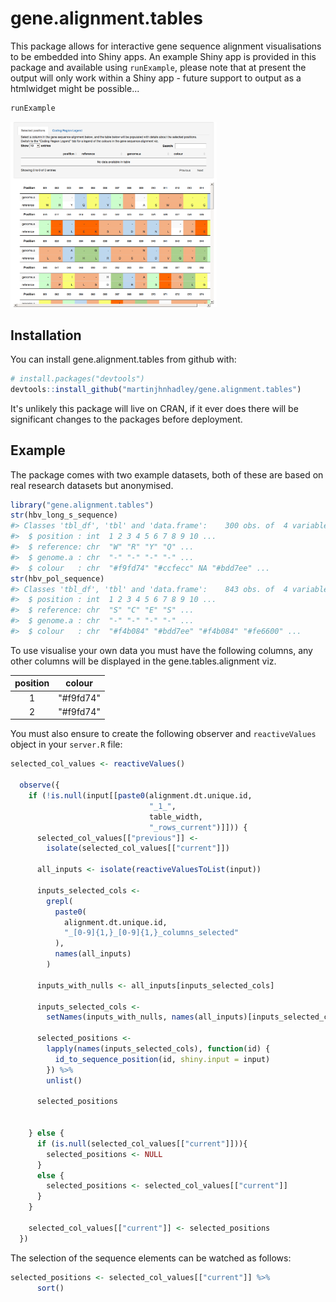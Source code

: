 
<!-- README.md is generated from README.Rmd. Please edit that file -->
gene.alignment.tables
=====================

This package allows for interactive gene sequence alignment visualisations to be embedded into Shiny apps. An example Shiny app is provided in this package and available using `runExample`, please note that at present the output will only work within a Shiny app - future support to output as a htmlwidget might be possible...

``` r
runExample
```

<img src="man/figures/README-hbv-alignment-example.png" width="330px" />

Installation
------------

You can install gene.alignment.tables from github with:

``` r
# install.packages("devtools")
devtools::install_github("martinjhnhadley/gene.alignment.tables")
```

It's unlikely this package will live on CRAN, if it ever does there will be significant changes to the packages before deployment.

Example
-------

The package comes with two example datasets, both of these are based on real research datasets but anonymised.

``` r
library("gene.alignment.tables")
str(hbv_long_s_sequence)
#> Classes 'tbl_df', 'tbl' and 'data.frame':    300 obs. of  4 variables:
#>  $ position : int  1 2 3 4 5 6 7 8 9 10 ...
#>  $ reference: chr  "W" "R" "Y" "Q" ...
#>  $ genome.a : chr  "-" "-" "-" "-" ...
#>  $ colour   : chr  "#f9fd74" "#ccfecc" NA "#bdd7ee" ...
str(hbv_pol_sequence)
#> Classes 'tbl_df', 'tbl' and 'data.frame':    843 obs. of  4 variables:
#>  $ position : int  1 2 3 4 5 6 7 8 9 10 ...
#>  $ reference: chr  "S" "C" "E" "S" ...
#>  $ genome.a : chr  "-" "-" "-" "-" ...
#>  $ colour   : chr  "#f4b084" "#bdd7ee" "#f4b084" "#fe6600" ...
```

To use visualise your own data you must have the following columns, any other columns will be displayed in the gene.tables.alignment viz.

| position |   colour   |
|:--------:|:----------:|
|     1    | "\#f9fd74" |
|     2    | "\#f9fd74" |

You must also ensure to create the following observer and `reactiveValues` object in your `server.R` file:

``` r
selected_col_values <- reactiveValues()
  
  observe({
    if (!is.null(input[[paste0(alignment.dt.unique.id,
                               "_1_",
                               table_width,
                               "_rows_current")]])) {
      selected_col_values[["previous"]] <-
        isolate(selected_col_values[["current"]])
      
      all_inputs <- isolate(reactiveValuesToList(input))
      
      inputs_selected_cols <-
        grepl(
          paste0(
            alignment.dt.unique.id,
            "_[0-9]{1,}_[0-9]{1,}_columns_selected"
          ),
          names(all_inputs)
        )

      inputs_with_nulls <- all_inputs[inputs_selected_cols]
      
      inputs_selected_cols <-
        setNames(inputs_with_nulls, names(all_inputs)[inputs_selected_cols])

      selected_positions <-
        lapply(names(inputs_selected_cols), function(id) {
          id_to_sequence_position(id, shiny.input = input)
        }) %>%
        unlist()

      selected_positions
      

    } else {
      if (is.null(selected_col_values[["current"]])){
        selected_positions <- NULL
      }
      else {
        selected_positions <- selected_col_values[["current"]]
      }
    }
    
    selected_col_values[["current"]] <- selected_positions
  })
```

The selection of the sequence elements can be watched as follows:

``` r
selected_positions <- selected_col_values[["current"]] %>%
      sort()
```
